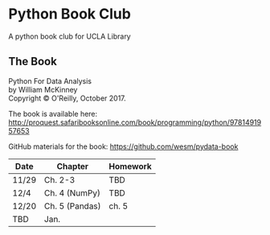 # Python Book Club
A python book club for UCLA Library

## The Book 
Python For Data Analysis  
by William McKinney  
Copyright © O'Reilly, October 2017.  

The book is available here:
http://proquest.safaribooksonline.com/book/programming/python/9781491957653

GitHub materials for the book: https://github.com/wesm/pydata-book

| Date | Chapter | Homework |
| ---- | ------- | -------- |
| 11/29 | Ch. 2-3  | TBD    |
| 12/4 |  Ch. 4 (NumPy)  | TBD   |
| 12/20 | Ch. 5 (Pandas)  | ch. 5    |
| TBD  |   Jan.      |          | 

